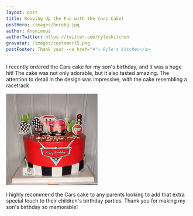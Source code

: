```yaml
---
layout: post
title: Revving Up the Fun with the Cars Cake!
postHero: /images/herobg.jpg
author: Anonimous
authorTwitter: https://twitter.com/ryleskitchen
gravatar: /images/customer15.png
postFooter: Thank you! -<a href="#"> Ryle's Kitchen</a>
---
```



I recently ordered the Cars cake for my son's birthday, and it was a huge hit! The cake was not only adorable, but it also tasted amazing. The attention to detail in the design was impressive, with the cake resembling a racetrack

<img class="pull-left" src="/images/081522-2a.png" alt="cars cake">

I highly recommend the Cars cake to any parents looking to add that extra special touch to their children's birthday parties. Thank you for making my son's birthday so memorable!

